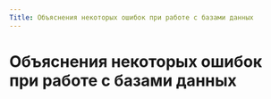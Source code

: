 ```yaml
---
Title: Объяснения некоторых ошибок при работе с базами данных
---
```



Объяснения некоторых ошибок при работе с базами данных
======================================================

<!-- TOC -->
